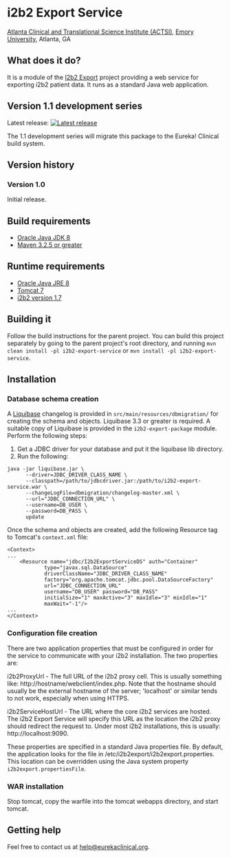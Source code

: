 # i2b2 Export Service
[Atlanta Clinical and Translational Science Institute (ACTSI)](http://www.actsi.org), [Emory University](http://www.emory.edu), Atlanta, GA

## What does it do?
It is a module of the [I2b2 Export](https://github.com/eurekaclinical/i2b2-export) project providing a web service for exporting i2b2 patient data. It runs as a standard Java web application.

## Version 1.1 development series
Latest release: [![Latest release](https://maven-badges.herokuapp.com/maven-central/org.eurekaclinical/i2b2-export-service/badge.svg)](https://maven-badges.herokuapp.com/maven-central/org.eurekaclinical/i2b2-export-service)

The 1.1 development series will migrate this package to the Eureka! Clinical build system.

## Version history
### Version 1.0
Initial release.

## Build requirements
* [Oracle Java JDK 8](http://www.oracle.com/technetwork/java/javase/overview/index.html)
* [Maven 3.2.5 or greater](https://maven.apache.org)

## Runtime requirements
* [Oracle Java JRE 8](http://www.oracle.com/technetwork/java/javase/overview/index.html)
* [Tomcat 7](https://tomcat.apache.org)
* [i2b2 version 1.7](http://www.i2b2.org)

## Building it
Follow the build instructions for the parent project. You can build this project separately by going to the parent project's root directory, and running `mvn clean install -pl i2b2-export-service` or `mvn install -pl i2b2-export-service`.

## Installation
### Database schema creation
A [Liquibase](http://www.liquibase.org) changelog is provided in `src/main/resources/dbmigration/` for creating the schema and objects. Liquibase 3.3 or greater is required. A suitable copy of Liquibase is provided in the `i2b2-export-package` module.
Perform the following steps:
1) Get a JDBC driver for your database and put it the liquibase lib directory.
2) Run the following:
```
java -jar liquibase.jar \
      --driver=JDBC_DRIVER_CLASS_NAME \
      --classpath=/path/to/jdbcdriver.jar:/path/to/i2b2-export-service.war \
      --changeLogFile=dbmigration/changelog-master.xml \
      --url="JDBC_CONNECTION_URL" \
      --username=DB_USER \
      --password=DB_PASS \
      update
```

Once the schema and objects are created, add the following Resource tag to Tomcat's `context.xml` file:
```
<Context>
...
    <Resource name="jdbc/I2b2ExportServiceDS" auth="Container"
            type="javax.sql.DataSource"
            driverClassName="JDBC_DRIVER_CLASS_NAME"
            factory="org.apache.tomcat.jdbc.pool.DataSourceFactory"
            url="JDBC_CONNECTION_URL"
            username="DB_USER" password="DB_PASS"
            initialSize="1" maxActive="3" maxIdle="3" minIdle="1"
            maxWait="-1"/>
...
</Context>
```

### Configuration file creation
There are two application properties that must be configured in order for the
service to communicate with your i2b2 installation. The two properties are:

i2b2ProxyUrl - The full URL of the i2b2 proxy cell. This is usually something like:
 http://hostname/webclient/index.php. Note that the hostname should usually be
 the external hostname of the server; 'localhost' or similar tends to not work,
 especially when using HTTPS.

i2b2ServiceHostUrl - The URL where the core i2b2 services are hosted. The i2b2
 Export Service will specify this URL as the location the i2b2 proxy should 
 redirect the request to. Under most i2b2 installations, this is usually:
 http://localhost:9090.


These properties are specified in a standard Java properties file. By default,
the application looks for the file in /etc/i2b2export/i2b2export.properties.
This location can be overridden using the Java system property `i2b2export.propertiesFile`.

### WAR installation
Stop tomcat, copy the warfile into the tomcat webapps directory, and start tomcat.

## Getting help
Feel free to contact us at help@eurekaclinical.org.